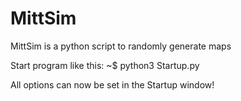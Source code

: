 # MittSim

MittSim is a python script to randomly generate maps

Start program like this:
~$ python3 Startup.py

All options can now be set in the Startup window!
